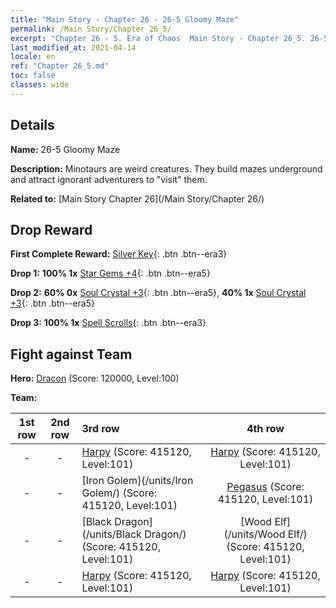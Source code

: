 ```yaml
---
title: "Main Story - Chapter 26 - 26-5 Gloomy Maze"
permalink: /Main Story/Chapter 26_5/
excerpt: "Chapter 26 - 5. Era of Chaos  Main Story - Chapter 26_5. 26-5 Gloomy Maze"
last_modified_at: 2021-04-14
locale: en
ref: "Chapter 26_5.md"
toc: false
classes: wide
---
```


## Details

 **Name:** 26-5 Gloomy Maze

 **Description:** Minotaurs are weird creatures. They build mazes underground and attract ignorant adventurers to \"visit\" them.

 **Related to:** [Main Story Chapter 26](/Main Story/Chapter 26/)

## Drop Reward

 **First Complete Reward:** [Silver Key](/Items/con_693/){: .btn .btn--era3}

 **Drop 1:** **100% 1x** [Star Gems +4](/Items/mat_93/){: .btn .btn--era5}

 **Drop 2:** **60% 0x** [Soul Crystal +3](/Items/mat_87/){: .btn .btn--era5}, **40% 1x** [Soul Crystal +3](/Items/mat_87/){: .btn .btn--era5}

 **Drop 3:** **100% 1x** [Spell Scrolls](/Items/con_694/){: .btn .btn--era3}


## Fight against Team
 **Hero:** [Dracon](/heroes/Dracon/) (Score: 120000, Level:100)

 **Team:**


  | 1st row | 2nd row | 3rd row | 4th row |
  |:----:|:----:|:----|:----:|
  | - | - | [Harpy](/units/Harpy/) (Score: 415120, Level:101)  | [Harpy](/units/Harpy/) (Score: 415120, Level:101)  |
  | - | - | [Iron Golem](/units/Iron Golem/) (Score: 415120, Level:101)  | [Pegasus](/units/Pegasus/) (Score: 415120, Level:101)  |
  | - | - | [Black Dragon](/units/Black Dragon/) (Score: 415120, Level:101)  | [Wood Elf](/units/Wood Elf/) (Score: 415120, Level:101)  |
  | - | - | [Harpy](/units/Harpy/) (Score: 415120, Level:101)  | [Harpy](/units/Harpy/) (Score: 415120, Level:101)  |


